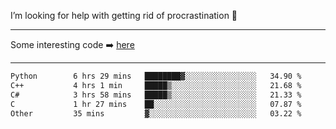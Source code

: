 I’m looking for help with getting rid of procrastination 🤔

-----

Some interesting code :arrow_right: [here](https://github.com/zhen8838/playground)

-----

<!--START_SECTION:waka-->

```txt
Python        6 hrs 29 mins   ████████▓░░░░░░░░░░░░░░░░   34.90 %
C++           4 hrs 1 min     █████▒░░░░░░░░░░░░░░░░░░░   21.68 %
C#            3 hrs 58 mins   █████▒░░░░░░░░░░░░░░░░░░░   21.33 %
C             1 hr 27 mins    ██░░░░░░░░░░░░░░░░░░░░░░░   07.87 %
Other         35 mins         ▓░░░░░░░░░░░░░░░░░░░░░░░░   03.22 %
```

<!--END_SECTION:waka-->

<!--
**zhen8838/zhen8838** is a ✨ _special_ ✨ repository because its `README.md` (this file) appears on your GitHub profile.

Here are some ideas to get you started:

- 🔭 I’m currently working on ...
- 🌱 I’m currently learning ...
- 👯 I’m looking to collaborate on ...
 ...
- 💬 Ask me about ...
- 📫 How to reach me: ...
- 😄 Pronouns: ...
- ⚡ Fun fact: ...
-->
